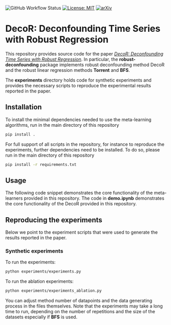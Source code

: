![GitHub Workflow Status](https://img.shields.io/github/workflow/status/fschur/robust_deconfounding/CI?label=build)
[![License: MIT](https://img.shields.io/badge/License-MIT-yellow.svg)](https://opensource.org/licenses/MIT)
[![arXiv](https://img.shields.io/badge/arXiv-2002.05551-b31b1b.svg)](https://arxiv.org/abs/)

# DecoR: Deconfounding Time Series with Robust Regression
This repository provides source code for the paper 
[*DecoR: Deconfounding Time Series with Robust Regression*](https://arxiv.org/). 
In particular, the **robust-deconfounding** package implements robust deconfounding method DecoR and the robust linear 
regression methods **Torrent** and **BFS**.

The **experiments** directory holds code for synthetic experiments and provides the necessary scripts to reproduce 
the experimental results reported in the paper.

## Installation
To install the minimal dependencies needed to use the meta-learning algorithms, run in the main directory of this 
repository
```bash
pip install .
``` 

For full support of all scripts in the repository, for instance to reproduce the experiments, further dependencies need
to be installed. 
To do so, please run in the main directory of this repository 
```bash
pip install -r requirements.txt
``` 

## Usage
The following code snippet demonstrates the core functionality of the meta-learners provided in this repository. 
The code in **demo.ipynb** demonstrates the core functionality of the DecoR provided in this repository.


## Reproducing the experiments
Below we point to the experiment scripts that were used to generate the results reported in the paper.

### Synthetic experiments

To run the experiments:

```bash
python experiments/experiments.py

``` 
To run the ablation experiments:

```bash
python experiments/experiments_ablation.py
``` 
You can adjust method number of datapoints and the data generating process in the files themselves.
Note that the experiments may take a long time to run, depending on the number of repetitions and the size of the
datasets especially if **BFS** is used. 
